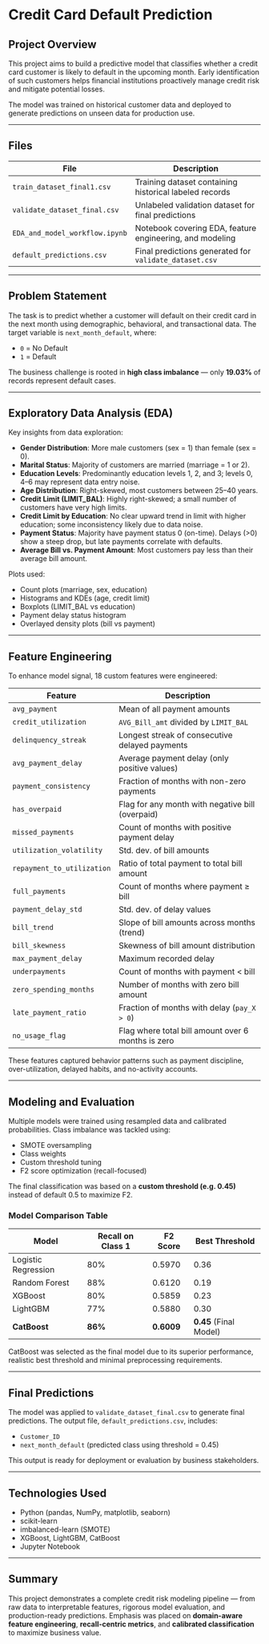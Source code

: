 # Credit Card Default Prediction

## Project Overview

This project aims to build a predictive model that classifies whether a credit card customer is likely to default in the upcoming month. Early identification of such customers helps financial institutions proactively manage credit risk and mitigate potential losses.

The model was trained on historical customer data and deployed to generate predictions on unseen data for production use.

---

## Files

| File                  | Description                                         |
|-----------------------|-----------------------------------------------------|
| `train_dataset_final1.csv`   | Training dataset containing historical labeled records |
| `validate_dataset_final.csv`| Unlabeled validation dataset for final predictions |
| `EDA_and_model_workflow.ipynb` | Notebook covering EDA, feature engineering, and modeling |
| `default_predictions.csv`     | Final predictions generated for `validate_dataset.csv` |

---

## Problem Statement

The task is to predict whether a customer will default on their credit card in the next month using demographic, behavioral, and transactional data. The target variable is `next_month_default`, where:

- `0` = No Default  
- `1` = Default

The business challenge is rooted in **high class imbalance** — only **19.03%** of records represent default cases.

---

## Exploratory Data Analysis (EDA)

Key insights from data exploration:

- **Gender Distribution**: More male customers (sex = 1) than female (sex = 0).
- **Marital Status**: Majority of customers are married (marriage = 1 or 2).
- **Education Levels**: Predominantly education levels 1, 2, and 3; levels 0, 4–6 may represent data entry noise.
- **Age Distribution**: Right-skewed, most customers between 25–40 years.
- **Credit Limit (LIMIT_BAL)**: Highly right-skewed; a small number of customers have very high limits.
- **Credit Limit by Education**: No clear upward trend in limit with higher education; some inconsistency likely due to data noise.
- **Payment Status**: Majority have payment status 0 (on-time). Delays (>0) show a steep drop, but late payments correlate with defaults.
- **Average Bill vs. Payment Amount**: Most customers pay less than their average bill amount.

Plots used:
- Count plots (marriage, sex, education)
- Histograms and KDEs (age, credit limit)
- Boxplots (LIMIT_BAL vs education)
- Payment delay status histogram
- Overlayed density plots (bill vs payment)

---

## Feature Engineering

To enhance model signal, 18 custom features were engineered:

| Feature                     | Description |
|-----------------------------|-------------|
| `avg_payment`               | Mean of all payment amounts |
| `credit_utilization`        | `AVG_Bill_amt` divided by `LIMIT_BAL` |
| `delinquency_streak`        | Longest streak of consecutive delayed payments |
| `avg_payment_delay`         | Average payment delay (only positive values) |
| `payment_consistency`       | Fraction of months with non-zero payments |
| `has_overpaid`              | Flag for any month with negative bill (overpaid) |
| `missed_payments`           | Count of months with positive payment delay |
| `utilization_volatility`    | Std. dev. of bill amounts |
| `repayment_to_utilization` | Ratio of total payment to total bill amount |
| `full_payments`             | Count of months where payment ≥ bill |
| `payment_delay_std`         | Std. dev. of delay values |
| `bill_trend`                | Slope of bill amounts across months (trend) |
| `bill_skewness`             | Skewness of bill amount distribution |
| `max_payment_delay`         | Maximum recorded delay |
| `underpayments`             | Count of months with payment < bill |
| `zero_spending_months`      | Number of months with zero bill amount |
| `late_payment_ratio`        | Fraction of months with delay (`pay_X > 0`) |
| `no_usage_flag`             | Flag where total bill amount over 6 months is zero |

These features captured behavior patterns such as payment discipline, over-utilization, delayed habits, and no-activity accounts.

---

## Modeling and Evaluation

Multiple models were trained using resampled data and calibrated probabilities. Class imbalance was tackled using:

- SMOTE oversampling
- Class weights
- Custom threshold tuning
- F2 score optimization (recall-focused)

The final classification was based on a **custom threshold (e.g. 0.45)** instead of default 0.5 to maximize F2.

### Model Comparison Table

| Model               | Recall on Class 1 | F2 Score | Best Threshold |
|---------------------|------------------|----------|----------------|
| Logistic Regression | 80%            | 0.5970  | 0.36           |
| Random Forest       | 88%            | 0.6120  | 0.19           |
| XGBoost             | 80%            | 0.5859  | 0.23           |
| LightGBM            | 77%            | 0.5880  | 0.30           |
| **CatBoost**        | **86%**        | **0.6009** | **0.45** (Final Model) |

CatBoost was selected as the final model due to its superior performance, realistic best threshold and minimal preprocessing requirements.

---

## Final Predictions

The model was applied to `validate_dataset_final.csv` to generate final predictions. The output file, `default_predictions.csv`, includes:

- `Customer_ID`
- `next_month_default` (predicted class using threshold = 0.45)

This output is ready for deployment or evaluation by business stakeholders.

---

## Technologies Used

- Python (pandas, NumPy, matplotlib, seaborn)
- scikit-learn
- imbalanced-learn (SMOTE)
- XGBoost, LightGBM, CatBoost
- Jupyter Notebook

---

## Summary

This project demonstrates a complete credit risk modeling pipeline — from raw data to interpretable features, rigorous model evaluation, and production-ready predictions. Emphasis was placed on **domain-aware feature engineering**, **recall-centric metrics**, and **calibrated classification** to maximize business value.

